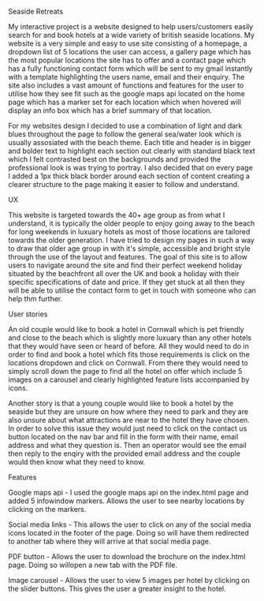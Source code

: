 Seaside Retreats

My interactive project is a website designed to help users/customers easily search for and book hotels at a wide variety of british seaside locations. My website is a very simple and easy to use site consisting of a homepage, a dropdown list of 5 locations the user can access, a gallery page which has the most popular locations the site has to offer and a contact page which has a fully functioning contact form which will be sent to my gmail instantly with a template highlighting the users name, email and their enquiry. The site also includes a vast amount of functions and features for the user to utilise how they see fit such as the google maps api located on the home page which has a marker set for each location which when hovered will display an info box which has a brief summary of that location. 

For my websites design I decided to use a combination of light and dark blues throughout the page to follow the general sea/water look which is usually assosiated with the beach theme. Each title and header is in bigger and bolder text to highlight each section out clearly with standard black text which I felt contrasted best on the backgrounds and provided the professional look is was trying to portray. I also decided that on every page I added a 1px thick black border around each section of content creating a clearer structure to the page making it easier to follow and understand.

UX

This website is targeted towards the 40+ age group as from what I understand, it is typically the older people to enjoy going away to the beach for long weekends in luxuary hotels as most of those locations are tailored towards the older generation. I have tried to design my pages in such a way to draw that older age group in with it's simple, accessible and bright style through the use of the layout and features. The goal of this site is to allow users to navigate around the site and find their perfect weekend holiday situated by the beachfront all over the UK and book a holiday with their specific specifications of date and price. If they get stuck at all then they will be able to utilise the contact form to get in touch with someone who can help thm further. 

User stories

An old couple would like to book a hotel in Cornwall which is pet friendly and close to the beach which is slightly more luxuary than any other hotels that they would have seen or heard of before. All they would need to do in order to find and book a hotel which fits those requirements is click on the locations dropdown and click on Cornwall. From there they would need to simply scroll down the page to find all the hotel on offer which include 5 images on a carousel and clearly highlighted feature lists accompanied by icons. 

Another story is that a young couple would like to book a hotel by the seaside but they are unsure on how where they need to park and they are also unsure about what attractions are near to the hotel they have chosen. In order to solve this issue they would just need to click on the contact us button located on the nav bar and fill in the form with their name, email address and what they question is. Then an operator would see the email then reply to the enqiry with the provided email address and the couple would then know what they need to know.

Features

Google maps api - I used the google maps api on the index.html page and added 5 infowindow markers. Allows the user to see nearby locations by clicking on the markers.

Social media links - This allows the user to click on any of the social media icons located in the footer of the page. Doing so will have them redirected to another tab where they will arrive at that social media page.

PDF button - Allows the user to download the brochure on the index.html page. Doing so willopen a new tab with the PDF file.

Image carousel - Allows the user to view 5 images per hotel by clicking on the slider buttons. This gives the user a greater insight to the hotel.



